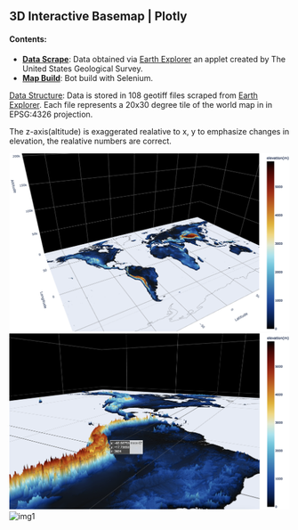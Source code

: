 ## **3D Interactive Basemap** | Plotly

#### Contents:
- [**Data Scrape**](./basemap_scrape.ipynb): Data obtained via [Earth Explorer](https://earthexplorer.usgs.gov/) an applet created by The United States Geological Survey.
- [**Map Build**](./basemap.ipynb): Bot build with Selenium.

<ins>Data Structure</ins>: Data is stored in 108 geotiff files scraped from [Earth Explorer](https://earthexplorer.usgs.gov/). Each file represents a 20x30 degree tile of the world map in in EPSG:4326 projection. 

The z-axis(altitude) is exaggerated realative to x, y to emphasize changes in elevation, the realative numbers are correct.

![img2](./images/2.png)
![img3](./images/3.png)
![img1](./images/1.png)


